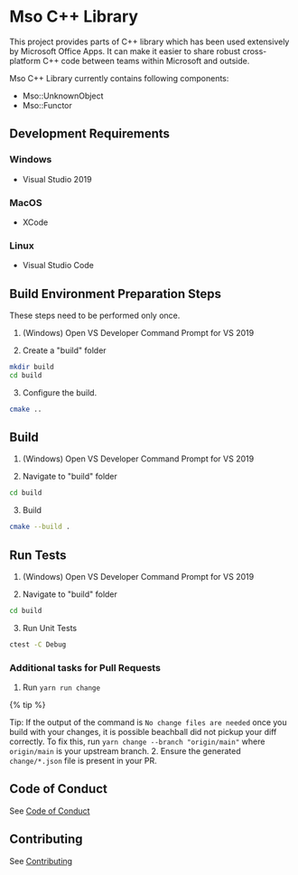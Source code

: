 # Mso C++ Library

This project provides parts of C++ library which has been
used extensively by Microsoft Office Apps. It can make it
easier to share robust cross-platform C++ code between teams
within Microsoft and outside.

Mso C++ Library currently contains following components:

* Mso::UnknownObject
* Mso::Functor

## Development Requirements

### Windows

* Visual Studio 2019

### MacOS

* XCode

### Linux

* Visual Studio Code

## Build Environment Preparation Steps

These steps need to be performed only once.

1. (Windows) Open VS Developer Command Prompt for VS 2019

2. Create a "build" folder

```bash
mkdir build
cd build
```

3. Configure the build.

```bash
cmake ..
```

## Build

1. (Windows) Open VS Developer Command Prompt for VS 2019

2. Navigate to "build" folder

```bash
cd build
```

3. Build

```bash
cmake --build .
```

## Run Tests

1. (Windows) Open VS Developer Command Prompt for VS 2019

2. Navigate to "build" folder

```bash
cd build
```

3. Run Unit Tests

```bash
ctest -C Debug
```

### Additional tasks for Pull Requests
1. Run `yarn run change`

{% tip %}

Tip: If the output of the command is `No change files are needed`
once you build with your changes, it is possible beachball 
did not pickup your diff correctly. To fix this, run
`yarn change --branch "origin/main"` where `origin/main` is
your upstream branch.
2. Ensure the generated `change/*.json` file is present in your
PR.

## Code of Conduct

See [Code of Conduct](CODE_OF_CONDUCT.md)

## Contributing

See [Contributing](CONTRIBUTING.md)
